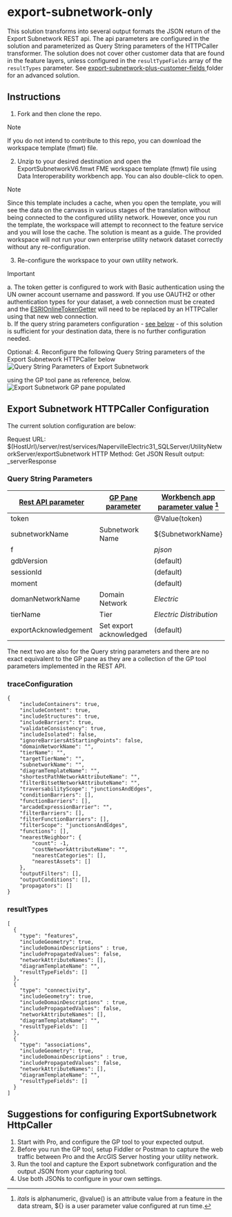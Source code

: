 # export-subnetwork-only
 
This solution transforms into several output formats the JSON return of the Export Subnetwork REST api. The api parameters are configured in the solution and parameterized as Query String parameters of the HTTPCaller transformer. The solution does not cover other customer data that are found in the feature layers, unless configured in the ```resultTypeFields``` array of the ```resultTypes``` parameter. See [export-subnetwork-plus-customer-fields ](https://github.com/salvaleonrp/di-utility-network-export-subnetwork-by-rest/blob/main/Export%20Subnetwork%20plus%20customer%20fields/ExportSubnetworkPlusCustomer%20Fields.md#export-subnetwork-plus-customer-fields) folder for an advanced solution.

## Instructions
1. Fork and then clone the repo. 
> [!NOTE]
> If you do not intend to contribute to this repo, you can download the workspace template (fmwt) file.<br/>
2. Unzip to your desired destination and open the ExportSubnetworkV6.fmwt FME workspace template (fmwt) file using Data Interoperability workbench app. You can also double-click to open.
> [!NOTE]
> Since this template includes a cache, when you open the template, you will see the data on the canvass in various stages of the translation without being connected to the configured utility network. However, once you run the template, the workspace will attempt to reconnect to the feature service and you will lose the cache.
> The solution is meant as a guide. The provided workspace will not run your own enterprise utility network dataset correctly without any re-configuration. <br/>

3. Re-configure the workspace to your own utility network. 
> [!IMPORTANT]
> a. The token getter is configured to work with Basic authentication using the UN owner account username and password. If you use OAUTH2 or other authentication types for your dataset, a web connection must be created and the [ESRIOnlineTokenGetter](https://hub.safe.com/publishers/bruceharold/transformers/esrionlinetokengetter) will need to be replaced by an HTTPCaller using that new web connection. <br/>
> b. If the query string parameters configuration - [ see below](https://github.com/salvaleonrp/di-utility-network-export-subnetwork-by-rest/blob/main/Export%20Subnetwork%20only/ExportSubnetworkOnly.md#query-string-parameters) - of this solution is sufficient for your destination data, there is no further configuration needed.<br/>

Optional:
4. Reconfigure the following Query String parameters of the Export Subnetwork HTTPCaller below <br/>
![Query String Parameters of Export Subnetwork][HTTPCaller query string] <br/>

using the GP tool pane as reference, below.<br/>
![Export Subnetwork GP pane populated][ExportSub GP pane]<br/>



## Export Subnetwork HTTPCaller Configuration

The current solution configuration are below:

Request URL: $(HostUrl)/server/rest/services/NapervilleElectric31_SQLServer/UtilityNetworkServer/exportSubnetwork
HTTP Method: Get
JSON Result output: _serverResponse

### Query String Parameters
[Rest API parameter](https://developers.arcgis.com/rest/services-reference/enterprise/exportsubnetwork-utility-network-server-.htm) | [GP Pane parameter](https://pro.arcgis.com/en/pro-app/latest/tool-reference/utility-networks/export-subnetwork.htm) | [Workbench app parameter value](http://docs.safe.com/fme/2017.1/html/FME_Desktop_Documentation/FME_Workbench/Workbench/published_private_parameters.htm) [^1]
--- | --- | ---
token|  |	@Value(token)
subnetworkName| Subnetwork Name| ${SubnetworkName}
f | |_pjson_
gdbVersion | | (default)
sessionId | | (default)
moment | | (default)
domanNetworkName| Domain Network | _Electric_
tierName | Tier |_Electric Distribution_
exportAcknowledgement| Set export acknowledged | (default)

The next two are also for the Query string parameters and there are no exact equivalent to the GP pane as they are a collection of the GP tool parameters implemented in the REST API. 

### traceConfiguration

```
{
	"includeContainers": true,
	"includeContent": true,
	"includeStructures": true,
	"includeBarriers": true,
	"validateConsistency": true,
	"includeIsolated": false,
	"ignoreBarriersAtStartingPoints": false,
	"domainNetworkName": "",
	"tierName": "",
	"targetTierName": "",
	"subnetworkName": "",
	"diagramTemplateName": "",
	"shortestPathNetworkAttributeName": "",
	"filterBitsetNetworkAttributeName": "",
	"traversabilityScope": "junctionsAndEdges",
	"conditionBarriers": [],
	"functionBarriers": [],
	"arcadeExpressionBarrier": "",
	"filterBarriers": [],
	"filterFunctionBarriers": [],
	"filterScope": "junctionsAndEdges",
	"functions": [],
	"nearestNeighbor": {
		"count": -1,
		"costNetworkAttributeName": "",
		"nearestCategories": [],
		"nearestAssets": []
	},
	"outputFilters": [],
	"outputConditions": [],
	"propagators": []
}
```
### resultTypes

```
[
  {
    "type": "features",
    "includeGeometry": true,
    "includeDomainDescriptions" : true,
    "includePropagatedValues": false,
    "networkAttributeNames": [],
    "diagramTemplateName": "",
    "resultTypeFields": []
  },
  {
    "type": "connectivity",
    "includeGeometry": true,
    "includeDomainDescriptions" : true,
    "includePropagatedValues": false,
    "networkAttributeNames": [],
    "diagramTemplateName": "",
    "resultTypeFields": []
  },
  {
    "type": "associations",
    "includeGeometry": true,
    "includeDomainDescriptions" : true,
    "includePropagatedValues": false,
    "networkAttributeNames": [],
    "diagramTemplateName": "",
    "resultTypeFields": []
  }
]

```

## Suggestions for configuring ExportSubnetwork HttpCaller
1. Start with Pro, and configure the GP tool to your expected output.
2. Before you run the GP tool, setup Fiddler or Postman to capture the web traffic between Pro and the ArcGIS Server hosting your utility network.
3. Run the tool and capture the Export subnetwork configuration and the output JSON from your capturing tool. 
4. Use both JSONs to configure in your own settings.


[^1]: _itals_ is alphanumeric, @value() is an attribute value from a feature in the data stream, ${} is a user parameter value configured at run time.

[HTTPCaller query string]: ./httpcallerquerystring.png
[ExportSub GP pane]: ./exportSubnetworkGpTool.png
